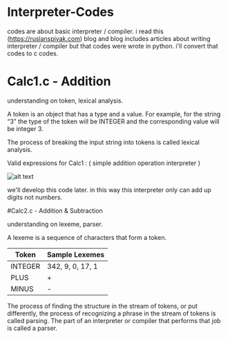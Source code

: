 # Interpreter-Codes

codes are about basic interpreter / compiler. i read this (https://ruslanspivak.com) blog and blog includes articles about writing interpreter / compiler but that codes were wrote in python. i'll convert that codes to c codes.  

# Calc1.c - Addition  
understanding on token, lexical analysis. 

A token is an object that has a type and a value.
For example, for the string “3” the type of the token will be INTEGER and the corresponding value will be integer 3.

The process of breaking the input string into tokens is called lexical analysis.

Valid expressions for Calc1 : ( simple addition operation interpreter )

![alt text](https://image.ibb.co/j1Fx26/1.jpg)

we'll develop this code later. in this way this interpreter only can  add up digits not numbers.

#Calc2.c  - Addition & Subtraction

understanding on lexeme, parser.

A lexeme is a sequence of characters that form a token.

Token   | Sample Lexemes
--------|---------------
INTEGER | 342, 9, 0, 17, 1
PLUS    | +
MINUS   | -


The process of finding the structure in the stream of tokens, or put differently, the process of recognizing a phrase in the stream of tokens is called parsing. The part of an interpreter or compiler that performs that job is called a parser.




